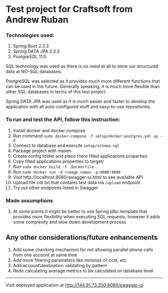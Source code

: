 # Test project for Craftsoft from Andrew Ruban

### Technologies used:
1. Spring Boot 2.3.3 
2. Spring DATA JPA 2.3.3
3. PostgreSQL 11.0

SQL technology was used as there is no need at all to store our structured data at NO-SQL databases.

PostgreSQL was selected as it provides much more different functions that can be used in the future. 
Generally speaking, it is much more flexible than other SQL databases in terms of this test project. 

Spring DATA JPA was used as it is much easier and faster to develop the application with all auto-configured stuff and easy-to-use repositories.

### To run and test the API, follow this instruction:
1. Install docker and docker compose 
2. Run command ```sudo docker-compose -f setup/docker-postgres.yml up -d```
3. Connect to database and execute ```setup/schema.sql```
4. Package project with maven
5. Create config folder and place there filled applications.properties
6. Copy filled applications.properties to target/
7. Run ```sudo docker build -f .Dockerfile .```
8. Run ```sudo docker run -d <image_name> -p:8080:8080```
9. Visit http://localhost:8080/swagger-ui.html to see available API
10. Upload file cdr.txt that contains test data via ```/upload``` endpoint 
11. Try out other endpoints listed in Swagger


### Made assumptions
1. At some points it might be better to use Spring jdbc template that provides more flexibility when executing SQL requests, however it adds some complexity and slow down development process


## Any other considerations/future enhancements
1. Add some checking mechanism for not allowing parallel phone calls from one account at same time
2. Add more filtering parameters like min\max of cost, etc.
3. Add account\destination validating by pattern 
4. Redo calculating average metrics to be calculated on database level

---
Visit deployed application at http://144.91.73.200:8080/swagger-ui
